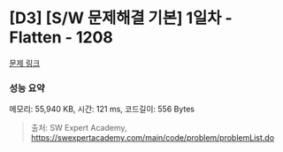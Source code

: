 # [D3] [S/W 문제해결 기본] 1일차 - Flatten - 1208 

[문제 링크](https://swexpertacademy.com/main/code/problem/problemDetail.do?contestProbId=AV139KOaABgCFAYh) 

### 성능 요약

메모리: 55,940 KB, 시간: 121 ms, 코드길이: 556 Bytes



> 출처: SW Expert Academy, https://swexpertacademy.com/main/code/problem/problemList.do